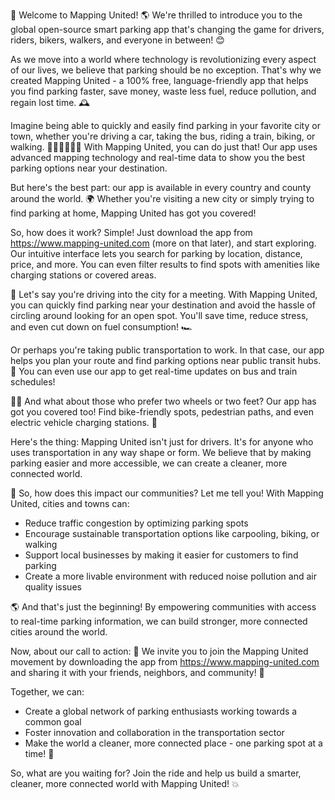 🎉 Welcome to Mapping United! 🌎 We're thrilled to introduce you to the global open-source smart parking app that's changing the game for drivers, riders, bikers, walkers, and everyone in between! 😊

As we move into a world where technology is revolutionizing every aspect of our lives, we believe that parking should be no exception. That's why we created Mapping United - a 100% free, language-friendly app that helps you find parking faster, save money, waste less fuel, reduce pollution, and regain lost time. 🕰️

Imagine being able to quickly and easily find parking in your favorite city or town, whether you're driving a car, taking the bus, riding a train, biking, or walking. 🚌🚂🚴‍♀️🏃‍♂️ With Mapping United, you can do just that! Our app uses advanced mapping technology and real-time data to show you the best parking options near your destination.

But here's the best part: our app is available in every country and county around the world. 🌍 Whether you're visiting a new city or simply trying to find parking at home, Mapping United has got you covered!

So, how does it work? Simple! Just download the app from https://www.mapping-united.com (more on that later), and start exploring. Our intuitive interface lets you search for parking by location, distance, price, and more. You can even filter results to find spots with amenities like charging stations or covered areas.

🚗 Let's say you're driving into the city for a meeting. With Mapping United, you can quickly find parking near your destination and avoid the hassle of circling around looking for an open spot. You'll save time, reduce stress, and even cut down on fuel consumption! 🏎️

Or perhaps you're taking public transportation to work. In that case, our app helps you plan your route and find parking options near public transit hubs. 🚌 You can even use our app to get real-time updates on bus and train schedules!

🚴‍♀️ And what about those who prefer two wheels or two feet? Our app has got you covered too! Find bike-friendly spots, pedestrian paths, and even electric vehicle charging stations. 🌈

Here's the thing: Mapping United isn't just for drivers. It's for anyone who uses transportation in any way shape or form. We believe that by making parking easier and more accessible, we can create a cleaner, more connected world.

💚 So, how does this impact our communities? Let me tell you! With Mapping United, cities and towns can:

* Reduce traffic congestion by optimizing parking spots
* Encourage sustainable transportation options like carpooling, biking, or walking
* Support local businesses by making it easier for customers to find parking
* Create a more livable environment with reduced noise pollution and air quality issues

🌎 And that's just the beginning! By empowering communities with access to real-time parking information, we can build stronger, more connected cities around the world.

Now, about our call to action: 🚀 We invite you to join the Mapping United movement by downloading the app from https://www.mapping-united.com and sharing it with your friends, neighbors, and community! 💬

Together, we can:

* Create a global network of parking enthusiasts working towards a common goal
* Foster innovation and collaboration in the transportation sector
* Make the world a cleaner, more connected place - one parking spot at a time! 🌟

So, what are you waiting for? Join the ride and help us build a smarter, cleaner, more connected world with Mapping United! 💥